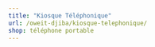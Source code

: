 ```yaml
---
title: "Kiosque Téléphonique"
url: /oweit-djiba/kiosque-telephonique/
shop: téléphone portable
---
```

